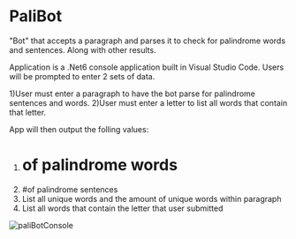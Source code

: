 # PaliBot
"Bot" that accepts a paragraph and parses it to check for palindrome words and sentences. Along with other results. 

Application is a .Net6 console application built in Visual Studio Code. Users will be prompted to enter 2 sets of data.

1)User must enter a paragraph to have the bot parse for palindrome sentences and words. 
2)User must enter a letter to list all words that contain that letter.

App will then output the folling values:
1) # of palindrome words
2) #of palindrome sentences
3) List all unique words and the amount of unique words within paragraph
4) List all words that contain the letter that user submitted




![paliBotConsole](https://user-images.githubusercontent.com/35432839/165678139-0b244566-d0a2-4101-be07-7aa874a6e6f0.png)
